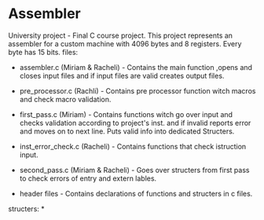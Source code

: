 # Assembler
University project - Final C course project.
This project represents an assembler for a custom machine with 4096 bytes and 8 registers. Every byte has 15 bits.
files:
  * assembler.c (Miriam & Racheli) - Contains the main function ,opens and closes input files and if input files are         valid creates output files.
    
  * pre_processor.c (Rachli) - Contains pre processor function witch macros and check macro validation.

  * first_pass.c (Miriam) - Contains functions witch go over input and checks validation according to project's inst.
    and if invalid reports error and moves on to next line. Puts valid info into dedicated Structers.

  * inst_error_check.c (Racheli) - Contains functions that check istruction input.

  * second_pass.c (Miriam & Racheli) - Goes over structers from first pass to check errors of entry and extern lables.

  * header files - Contains declarations of functions and structers in c files.

structers:
  * 
